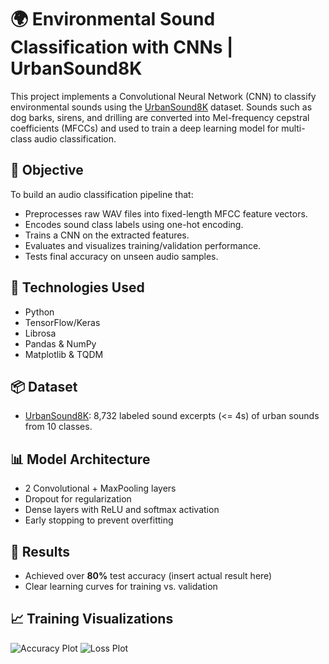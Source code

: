 # 🌍 Environmental Sound Classification with CNNs | UrbanSound8K

This project implements a Convolutional Neural Network (CNN) to classify environmental sounds using the [UrbanSound8K](https://urbansounddataset.weebly.com/urbansound8k.html) dataset. Sounds such as dog barks, sirens, and drilling are converted into Mel-frequency cepstral coefficients (MFCCs) and used to train a deep learning model for multi-class audio classification.

## 🎯 Objective

To build an audio classification pipeline that:
- Preprocesses raw WAV files into fixed-length MFCC feature vectors.
- Encodes sound class labels using one-hot encoding.
- Trains a CNN on the extracted features.
- Evaluates and visualizes training/validation performance.
- Tests final accuracy on unseen audio samples.

## 🧰 Technologies Used
- Python
- TensorFlow/Keras
- Librosa
- Pandas & NumPy
- Matplotlib & TQDM

## 📦 Dataset
- [UrbanSound8K](https://urbansounddataset.weebly.com/urbansound8k.html): 8,732 labeled sound excerpts (<= 4s) of urban sounds from 10 classes.

## 📊 Model Architecture
- 2 Convolutional + MaxPooling layers
- Dropout for regularization
- Dense layers with ReLU and softmax activation
- Early stopping to prevent overfitting

## 🚀 Results
- Achieved over **80%** test accuracy (insert actual result here)
- Clear learning curves for training vs. validation

## 📈 Training Visualizations
![Accuracy Plot](ACC_IMG.png)
![Loss Plot](Loss_IMg.png)
